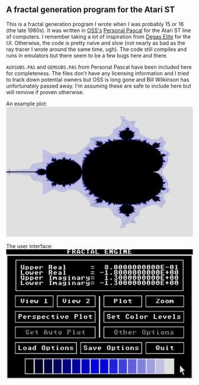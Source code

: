 ## A fractal generation program for the Atari ST

This is a fractal generation program I wrote when I was probably 15 or 16 (the late 1980s).
It was written in [OSS's](https://en.wikipedia.org/wiki/Optimized_Systems_Software) [Personal Pascal](http://www.atarimania.com/utility-atari-st-personal-pascal_23202.html) for the Atari ST line of computers.
I remember taking a lot of inspiration from [Degas Elite](https://sites.google.com/site/stessential/drawing-tools/degas-elite) for the UI.
Otherwise, the code is pretty naive and slow (not nearly as bad as the ray tracer I wrote around the same time, ugh).
The code still compiles and runs in emulators but there seem to be a few bugs here and there.

`AUXSUBS.PAS` and `GEMSUBS.PAS` from Personal Pascal have been included here for completeness.  The files don't have any licensing information and I tried to track down potential owners but OSS is long gone and Bill Wilkinson has unfortunately passed away.  I'm assuming these are safe to include here but will remove if proven otherwise.

An example plot:
![Fractal Plot](images/fractal_plot.png)

The user interface:
![Fractal UI](images/fractal_ui.png)
